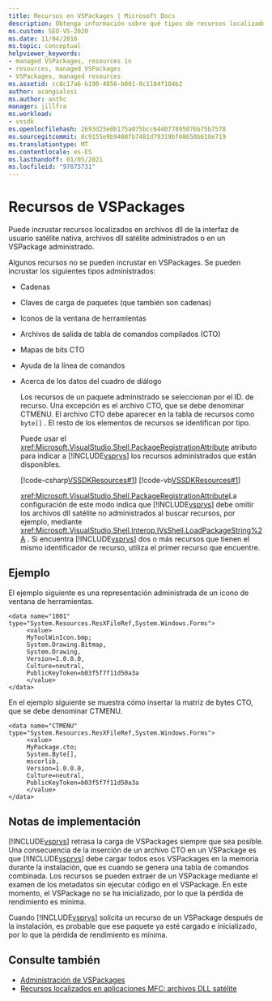 ```yaml
---
title: Recursos en VSPackages | Microsoft Docs
description: Obtenga información sobre qué tipos de recursos localizados se pueden incrustar en VSPackages. También puede incrustar recursos en archivos dll de la interfaz de usuario satélite nativa o en archivos dll satélite administrados.
ms.custom: SEO-VS-2020
ms.date: 11/04/2016
ms.topic: conceptual
helpviewer_keywords:
- managed VSPackages, resources in
- resources, managed VSPackages
- VSPackages, managed resources
ms.assetid: cc8c17a6-b190-4856-b001-0c1104f104b2
author: acangialosi
ms.author: anthc
manager: jillfra
ms.workload:
- vssdk
ms.openlocfilehash: 2693d25e0b175a075bcc644077895076b75b7578
ms.sourcegitcommit: 0c9155e9b9408fb7481d79319bf08650b610e719
ms.translationtype: MT
ms.contentlocale: es-ES
ms.lasthandoff: 01/05/2021
ms.locfileid: "97875731"
---
```

# <a name="resources-in-vspackages"></a>Recursos de VSPackages
Puede incrustar recursos localizados en archivos dll de la interfaz de usuario satélite nativa, archivos dll satélite administrados o en un VSPackage administrado.

 Algunos recursos no se pueden incrustar en VSPackages. Se pueden incrustar los siguientes tipos administrados:

- Cadenas

- Claves de carga de paquetes (que también son cadenas)

- Iconos de la ventana de herramientas

- Archivos de salida de tabla de comandos compilados (CTO)

- Mapas de bits CTO

- Ayuda de la línea de comandos

- Acerca de los datos del cuadro de diálogo

  Los recursos de un paquete administrado se seleccionan por el ID. de recurso. Una excepción es el archivo CTO, que se debe denominar CTMENU. El archivo CTO debe aparecer en la tabla de recursos como `byte[]` . El resto de los elementos de recursos se identifican por tipo.

  Puede usar el <xref:Microsoft.VisualStudio.Shell.PackageRegistrationAttribute> atributo para indicar a [!INCLUDE[vsprvs](../../code-quality/includes/vsprvs_md.md)] los recursos administrados que están disponibles.

  [!code-csharp[VSSDKResources#1](../../extensibility/internals/codesnippet/CSharp/resources-in-vspackages_1.cs)]
  [!code-vb[VSSDKResources#1](../../extensibility/internals/codesnippet/VisualBasic/resources-in-vspackages_1.vb)]

  <xref:Microsoft.VisualStudio.Shell.PackageRegistrationAttribute>La configuración de este modo indica que [!INCLUDE[vsprvs](../../code-quality/includes/vsprvs_md.md)] debe omitir los archivos dll satélite no administrados al buscar recursos, por ejemplo, mediante <xref:Microsoft.VisualStudio.Shell.Interop.IVsShell.LoadPackageString%2A> . Si encuentra [!INCLUDE[vsprvs](../../code-quality/includes/vsprvs_md.md)] dos o más recursos que tienen el mismo identificador de recurso, utiliza el primer recurso que encuentre.

## <a name="example"></a>Ejemplo
 El ejemplo siguiente es una representación administrada de un icono de ventana de herramientas.

```
<data name="1001"
type="System.Resources.ResXFileRef,System.Windows.Forms">
     <value>
     MyToolWinIcon.bmp;
     System.Drawing.Bitmap,
     System.Drawing,
     Version=1.0.0.0,
     Culture=neutral,
     PublicKeyToken=b03f5f7f11d50a3a
     </value>
</data>
```

 En el ejemplo siguiente se muestra cómo insertar la matriz de bytes CTO, que se debe denominar CTMENU.

```
<data name="CTMENU"
type="System.Resources.ResXFileRef,System.Windows.Forms">
     <value>
     MyPackage.cto;
     System.Byte[],
     mscorlib,
     Version=1.0.0.0,
     Culture=neutral,
     PublicKeyToken=b03f5f7f11d50a3a
     </value>
</data>
```

## <a name="implementation-notes"></a>Notas de implementación
 [!INCLUDE[vsprvs](../../code-quality/includes/vsprvs_md.md)] retrasa la carga de VSPackages siempre que sea posible. Una consecuencia de la inserción de un archivo CTO en un VSPackage es que [!INCLUDE[vsprvs](../../code-quality/includes/vsprvs_md.md)] debe cargar todos esos VSPackages en la memoria durante la instalación, que es cuando se genera una tabla de comandos combinada. Los recursos se pueden extraer de un VSPackage mediante el examen de los metadatos sin ejecutar código en el VSPackage. En este momento, el VSPackage no se ha inicializado, por lo que la pérdida de rendimiento es mínima.

 Cuando [!INCLUDE[vsprvs](../../code-quality/includes/vsprvs_md.md)] solicita un recurso de un VSPackage después de la instalación, es probable que ese paquete ya esté cargado e inicializado, por lo que la pérdida de rendimiento es mínima.

## <a name="see-also"></a>Consulte también
- [Administración de VSPackages](../../extensibility/managing-vspackages.md)
- [Recursos localizados en aplicaciones MFC: archivos DLL satélite](/cpp/build/localized-resources-in-mfc-applications-satellite-dlls)
